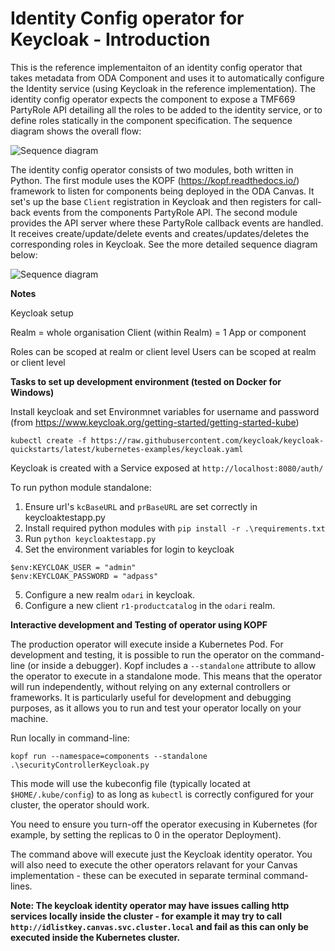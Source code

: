 # Identity Config operator for Keycloak - Introduction 

This is the reference implementaiton of an identity config operator that takes metadata from ODA Component and uses it to automatically configure the Identity service (using Keycloak in the reference implementation). The identity config operator expects the component to expose a TMF669 PartyRole API detailing all the roles to be added to the identity service, or to define roles statically in the component specification. The sequence diagram shows the overall flow:


![Sequence diagram](sequenceDiagrams/securitySequenceKeycloak.png)



The identity config operator consists of two modules, both written in Python. The first module uses the KOPF (https://kopf.readthedocs.io/) framework to listen for components being deployed in the ODA Canvas. It set's up the base `Client` registration in Keycloak and then registers for call-back events from the components PartyRole API. The second module provides the API server where these PartyRole callback events are handled. It receives create/update/delete events and creates/updates/deletes the corresponding  roles in Keycloak. See the more detailed sequence diagram below:


![Sequence diagram](sequenceDiagrams/securitySequenceKeycloakDetailed.png)


**Notes**

Keycloak setup

Realm = whole organisation
Client (within Realm) = 1 App or component

Roles can be scoped at realm or client level
Users can be scoped at realm or client level



**Tasks to set up development environment (tested on Docker for Windows)**

Install keycloak and set Environmnet variables for username and password (from https://www.keycloak.org/getting-started/getting-started-kube)

```
kubectl create -f https://raw.githubusercontent.com/keycloak/keycloak-quickstarts/latest/kubernetes-examples/keycloak.yaml
```

Keycloak is created with a Service exposed at `http://localhost:8080/auth/`


To run python module standalone:

1. Ensure url's `kcBaseURL` and `prBaseURL` are set correctly in keycloaktestapp.py
2. Install required python modules with `pip install -r .\requirements.txt`
3. Run `python keycloaktestapp.py`
4. Set the environment variables for login to keycloak

```
$env:KEYCLOAK_USER = "admin"
$env:KEYCLOAK_PASSWORD = "adpass"
```

5. Configure a new realm `odari` in keycloak.
6. Configure a new client `r1-productcatalog` in the `odari` realm.

**Interactive development and Testing of operator using KOPF**

The production operator will execute inside a Kubernetes Pod. For development and testing, it is possible to run the operator on the command-line (or inside a debugger). Kopf includes a `--standalone` attribute to allow the operator to execute in a standalone mode. This means that the operator will run independently, without relying on any external controllers or frameworks. It is particularly useful for development and debugging purposes, as it allows you to run and test your operator locally on your machine.

Run locally in command-line: 
```
kopf run --namespace=components --standalone .\securityControllerKeycloak.py
```

This mode will use the kubeconfig file (typically located at `$HOME/.kube/config`) to as long as `kubectl` is correctly configured for your cluster, the operator should work. 

You need to ensure you turn-off the operator execusing in Kubernetes (for example, by setting the replicas to 0 in the operator Deployment).

The command above will execute just the Keycloak identity operator. You will also need to execute the other operators relavant for your Canvas implementation - these can be executed in separate terminal command-lines.

**Note: The keycloak identity operator may have issues calling http services locally inside the cluster - for example it may try to call `http://idlistkey.canvas.svc.cluster.local` and fail as this can only be executed inside the Kubernetes cluster.**


